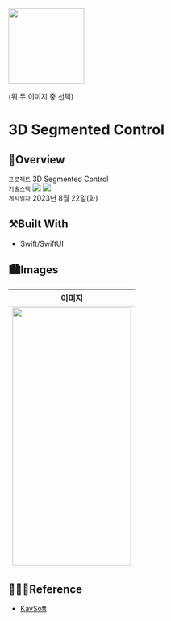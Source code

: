 <img src="https://user-images.githubusercontent.com/21079970/211797254-babc20dc-10c1-4edd-8ce2-56b1e6ee497c.png" align="center" width="150" height="150">

(위 두 이미지 중 선택)

# 3D Segmented Control
## 🍎Overview
`프로젝트` 3D Segmented Control <br>
`기술스택` <img src="https://img.shields.io/badge/Swift-F05138?style=flat-square&logo=Swift&logoColor=white"/> <img src="https://img.shields.io/badge/Xcode-147EFB?style=flat-square&logo=Xcode&logoColor=white"/> <br>
`게시일자` 2023년 8월 22일(화) <br>

## ⚒️Built With

* Swift/SwiftUI

## 🏙️Images

| 이미지 |
| :--: |
| <img src="https://github.com/rlarjsdn3/3d-segmented-control-swiftui-toy-project/assets/21079970/8186752a-6051-4f39-9080-30cdc2d3f2a3" align="center" width="235" height="511"> |
 
## 👩🏻‍💻Reference

* [KavSoft](https://www.youtube.com/watch?v=iblenfAwjlA&t=471s)
